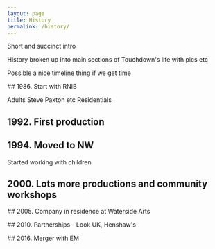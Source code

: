 ```yaml
---
layout: page
title: History
permalink: /history/
---
```


Short and succinct intro

History broken up into main sections of Touchdown's life with pics etc

Possible a nice timeline thing if we get time

## 1986. Start with RNIB

Adults
Steve Paxton etc
Residentials

## 1992. First production

## 1994. Moved to NW

Started working with children

## 2000. Lots more productions and community workshops

## 2005. Company in residence at Waterside Arts

## 2010. Partnerships - Look UK, Henshaw's

## 2016. Merger with EM
